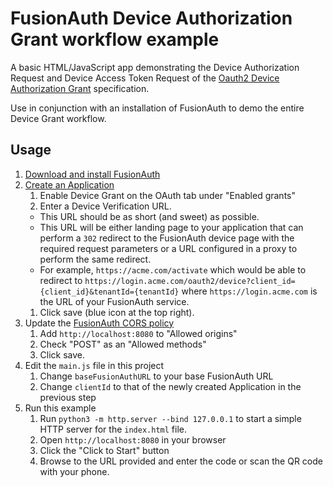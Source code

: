 FusionAuth Device Authorization Grant workflow example
====
A basic HTML/JavaScript app demonstrating the Device Authorization Request and Device Access Token Request of the [Oauth2 Device Authorization Grant](https://tools.ietf.org/html/rfc8628) specification.

Use in conjunction with an installation of FusionAuth to demo the entire Device Grant workflow.

Usage
----

1. [Download and install FusionAuth](https://fusionauth.io/download)
1. [Create an Application](https://fusionauth.io/docs/v1/tech/tutorials/create-an-application)
    1. Enable Device Grant on the OAuth tab under "Enabled grants"
    1. Enter a Device Verification URL. 
      - This URL should be as short (and sweet) as possible.
      - This URL will be either landing page to your application that can perform a `302` redirect to the FusionAuth device page with the required request parameters or a URL configured in a proxy to perform the same redirect.
      - For example, `https://acme.com/activate` which would be able to redirect to `https://login.acme.com/oauth2/device?client_id={client_id}&tenantId={tenantId}` where `https://login.acme.com` is the URL of your FusionAuth service.
    1. Click save (blue icon at the top right).
1. Update the [FusionAuth CORS policy](https://fusionauth.io/docs/v1/tech/reference/cors)
    1. Add `http://localhost:8080` to "Allowed origins"
    1. Check "POST" as an "Allowed methods"
    1. Click save. 
1. Edit the `main.js` file in this project
    1. Change `baseFusionAuthURL` to your base FusionAuth URL
    1. Change `clientId` to that of the newly created Application in the previous step
1. Run this example
    1. Run `python3 -m http.server --bind 127.0.0.1` to start a simple HTTP server for the `index.html` file.
    1. Open `http://localhost:8080` in your browser
    1. Click the "Click to Start" button
    1. Browse to the URL provided and enter the code or scan the QR code with your phone.
